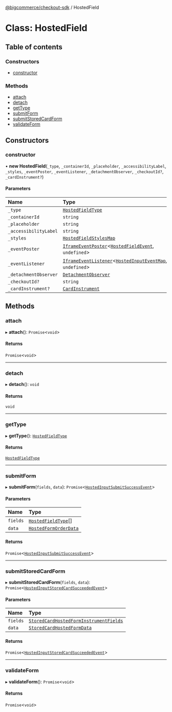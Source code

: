 [@bigcommerce/checkout-sdk](../README.md) / HostedField

# Class: HostedField

## Table of contents

### Constructors

- [constructor](HostedField.md#constructor)

### Methods

- [attach](HostedField.md#attach)
- [detach](HostedField.md#detach)
- [getType](HostedField.md#gettype)
- [submitForm](HostedField.md#submitform)
- [submitStoredCardForm](HostedField.md#submitstoredcardform)
- [validateForm](HostedField.md#validateform)

## Constructors

### constructor

• **new HostedField**(`_type`, `_containerId`, `_placeholder`, `_accessibilityLabel`, `_styles`, `_eventPoster`, `_eventListener`, `_detachmentObserver`, `_checkoutId?`, `_cardInstrument?`)

#### Parameters

| Name | Type |
| :------ | :------ |
| `_type` | [`HostedFieldType`](../enums/HostedFieldType.md) |
| `_containerId` | `string` |
| `_placeholder` | `string` |
| `_accessibilityLabel` | `string` |
| `_styles` | [`HostedFieldStylesMap`](../interfaces/HostedFieldStylesMap.md) |
| `_eventPoster` | [`IframeEventPoster`](IframeEventPoster.md)<[`HostedFieldEvent`](../README.md#hostedfieldevent), `undefined`\> |
| `_eventListener` | [`IframeEventListener`](IframeEventListener.md)<[`HostedInputEventMap`](../interfaces/HostedInputEventMap.md), `undefined`\> |
| `_detachmentObserver` | [`DetachmentObserver`](DetachmentObserver.md) |
| `_checkoutId?` | `string` |
| `_cardInstrument?` | [`CardInstrument`](../interfaces/CardInstrument.md) |

## Methods

### attach

▸ **attach**(): `Promise`<`void`\>

#### Returns

`Promise`<`void`\>

___

### detach

▸ **detach**(): `void`

#### Returns

`void`

___

### getType

▸ **getType**(): [`HostedFieldType`](../enums/HostedFieldType.md)

#### Returns

[`HostedFieldType`](../enums/HostedFieldType.md)

___

### submitForm

▸ **submitForm**(`fields`, `data`): `Promise`<[`HostedInputSubmitSuccessEvent`](../interfaces/HostedInputSubmitSuccessEvent.md)\>

#### Parameters

| Name | Type |
| :------ | :------ |
| `fields` | [`HostedFieldType`](../enums/HostedFieldType.md)[] |
| `data` | [`HostedFormOrderData`](../interfaces/HostedFormOrderData.md) |

#### Returns

`Promise`<[`HostedInputSubmitSuccessEvent`](../interfaces/HostedInputSubmitSuccessEvent.md)\>

___

### submitStoredCardForm

▸ **submitStoredCardForm**(`fields`, `data`): `Promise`<[`HostedInputStoredCardSucceededEvent`](../interfaces/HostedInputStoredCardSucceededEvent.md)\>

#### Parameters

| Name | Type |
| :------ | :------ |
| `fields` | [`StoredCardHostedFormInstrumentFields`](../interfaces/StoredCardHostedFormInstrumentFields.md) |
| `data` | [`StoredCardHostedFormData`](../interfaces/StoredCardHostedFormData.md) |

#### Returns

`Promise`<[`HostedInputStoredCardSucceededEvent`](../interfaces/HostedInputStoredCardSucceededEvent.md)\>

___

### validateForm

▸ **validateForm**(): `Promise`<`void`\>

#### Returns

`Promise`<`void`\>
